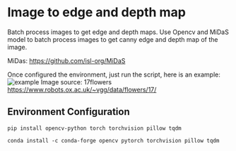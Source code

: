 # Image to edge and depth map
Batch process images to get edge and depth maps.
Use Opencv and MiDaS model to batch process images to get canny edge and depth map of the image.

MiDas: https://github.com/isl-org/MiDaS

Once configured the environment, just run the script, here is an example:
![example](https://github.com/user-attachments/assets/1c08673a-7497-4f06-a2bb-0ae5249a4cfb)
Image source:  17flowers https://www.robots.ox.ac.uk/~vgg/data/flowers/17/


## Environment Configuration

    pip install opencv-python torch torchvision pillow tqdm
    
    conda install -c conda-forge opencv pytorch torchvision pillow tqdm
